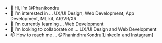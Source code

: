 - 👋 Hi, I’m @Phanikondru
- 👀 I’m interested in ... UX/UI Design, Web Development, App Development, ML kit, AR/VR/XR
- 🌱 I’m currently learning ... Web Development
- 💞️ I’m looking to collaborate on ... UX/UI Design and Web Development
- 📫 How to reach me ... @PhanindhraKondru[LinkedIn and Instagram]

<!---
Phanikondru/Phanikondru is a ✨ special ✨ repository because its `README.md` (this file) appears on your GitHub profile.
You can click the Preview link to take a look at your changes.
--->
